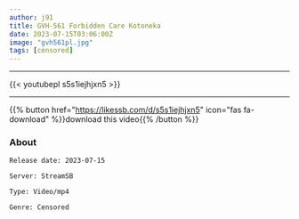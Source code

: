 ```yaml
---
author: j91
title: GVH-561 Forbidden Care Kotoneka
date: 2023-07-15T03:06:00Z
image: "gvh561pl.jpg"
tags: [censored]
---
```

___

{{< youtubepl s5s1iejhjxn5 >}}
___

{{% button href="https://likessb.com/d/s5s1iejhjxn5" icon="fas fa-download" %}}download this video{{% /button %}}
### About

`Release date: 2023-07-15`

`Server: StreamSB`

`Type: Video/mp4`

`Genre:	Censored`